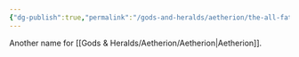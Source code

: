 ```yaml
---
{"dg-publish":true,"permalink":"/gods-and-heralds/aetherion/the-all-father/","noteIcon":""}
---
```


Another name for [[Gods & Heralds/Aetherion/Aetherion\|Aetherion]].

